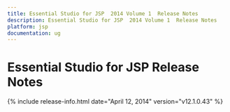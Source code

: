 ```yaml
---
title: Essential Studio for JSP  2014 Volume 1  Release Notes  
description: Essential Studio for JSP  2014 Volume 1  Release Notes  
platform: jsp
documentation: ug
---
```


# Essential Studio for JSP  Release Notes  

{% include release-info.html date="April 12, 2014"  version="v12.1.0.43" %} 




